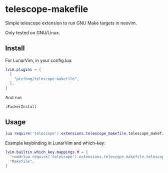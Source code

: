 # telescope-makefile
Simple telescope extension to run GNU Make targets in neovim.

Only tested on GNU/Linux.

## Install
For LunarVim, in your config.lua:
```lua
lvim.plugins = {
  {
    "ptethng/telescope-makefile",
  },
}
```

And run
```
:PackerInstall
```

## Usage
```lua
lua require('telescope').extensions.telescope_makefile.telescope_makefile()
```

Example keybinding in LunarVim and which-key:
```lua
lvim.builtin.which_key.mappings.M = {
  "<cmd>lua require('telescope').extensions.telescope_makefile.telescope_makefile()<cr>",
  "Makefile",
}
```

